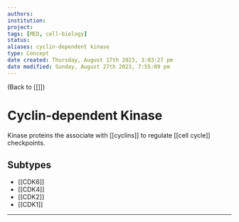 ```yaml
---
authors: 
institution: 
project: 
tags: [MED, cell-biology]
status: 
aliases: cyclin-dependent kinase
type: Concept
date created: Thursday, August 17th 2023, 3:03:27 pm
date modified: Sunday, August 27th 2023, 7:55:09 pm
---
```


(Back to [[]])

# Cyclin-dependent Kinase

Kinase proteins the associate with [[cyclins]] to regulate [[cell cycle]] checkpoints.
## Subtypes
- [[CDK6]]
- [[CDK4]]
- [[CDK2]]
- [[CDK1]]

---
